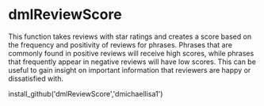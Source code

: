 # dmlReviewScore
This function takes reviews with star ratings and creates a score based on the frequency and positivity of reviews for phrases. Phrases that are commonly found in positive reviews will receive high scores, while phrases that frequently appear in negative reviews will have low scores. This can be useful to gain insight on important information that reviewers are happy or dissatisfied with.


install_github('dmlReviewScore','dmichaellisa1')

